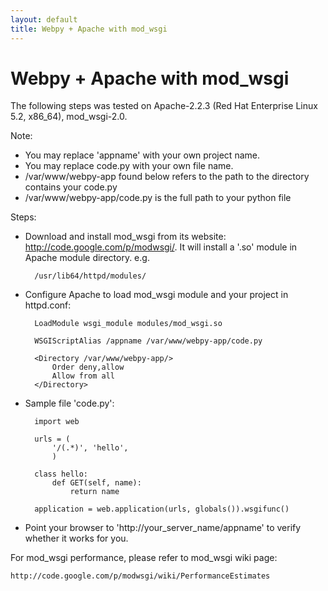 ```yaml
---
layout: default
title: Webpy + Apache with mod_wsgi
---
```


# Webpy + Apache with mod_wsgi

The following steps was tested on Apache-2.2.3 (Red Hat Enterprise Linux 5.2, x86_64), mod_wsgi-2.0.

Note:

* You may replace 'appname' with your own project name.
* You may replace code.py with your own file name.
* /var/www/webpy-app found below refers to the path to the directory contains your code.py
* /var/www/webpy-app/code.py is the full path to your python file

Steps:

* Download and install mod_wsgi from its website: http://code.google.com/p/modwsgi/. It will install a '.so' module in Apache module directory. e.g.

        /usr/lib64/httpd/modules/

* Configure Apache to load mod_wsgi module and your project in httpd.conf:

        LoadModule wsgi_module modules/mod_wsgi.so

        WSGIScriptAlias /appname /var/www/webpy-app/code.py

        <Directory /var/www/webpy-app/>
            Order deny,allow
            Allow from all
        </Directory>

* Sample file 'code.py':

        import web

        urls = (
            '/(.*)', 'hello',
            )

        class hello:
            def GET(self, name):
                return name

        application = web.application(urls, globals()).wsgifunc()

* Point your browser to 'http://your_server_name/appname' to verify whether it works for you.

For mod_wsgi performance, please refer to mod_wsgi wiki page:

    http://code.google.com/p/modwsgi/wiki/PerformanceEstimates